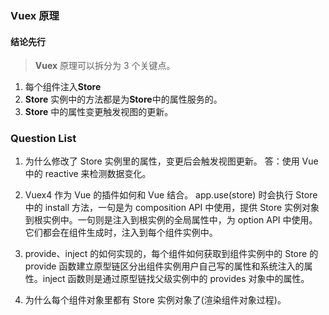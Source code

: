 ### Vuex 原理

#### 结论先行

> **Vuex** 原理可以拆分为 3 个关键点。

1. 每个组件注入**Store**
2. **Store** 实例中的方法都是为**Store**中的属性服务的。
3. **Store** 中的属性变更触发视图的更新。

### Question List

1. 为什么修改了 Store 实例里的属性，变更后会触发视图更新。
   答：使用 Vue 中的 reactive 来检测数据变化。
2. Vuex4 作为 Vue 的插件如何和 Vue 结合。
   app.use(store) 时会执行 Store 中的 install 方法，一句是为 composition API 中使用，提供 Store 实例对象到根实例中。一句则是注入到根实例的全局属性中，为 option API 中使用。它们都会在组件生成时，注入到每个组件实例中。

3. provide、inject 的如何实现的，每个组件如何获取到组件实例中的 Store 的
   provide 函数建立原型链区分出组件实例用户自己写的属性和系统注入的属性。inject 函数则是通过原型链找父级实例中的 provides 对象中的属性。
4. 为什么每个组件对象里都有 Store 实例对象了(渲染组件对象过程)。
